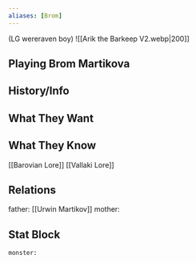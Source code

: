```yaml
---
aliases: [Brom]
---
```

(LG wereraven boy)
![[Arik the Barkeep V2.webp|200]]
## Playing Brom Martikova

## History/Info

## What They Want

## What They Know
[[Barovian Lore]]
[[Vallaki Lore]]

## Relations
father: [[Urwin Martikov]]
mother: 

## Stat Block

```statblock
monster:
```

```dataviewjs
```
